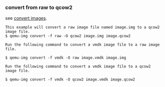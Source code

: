 ### convert from raw to qcow2
see [convert images].
```
This example will convert a raw image file named image.img to a qcow2 image file.
$ qemu-img convert -f raw -O qcow2 image.img image.qcow2

Run the following command to convert a vmdk image file to a raw image file.

$ qemu-img convert -f vmdk -O raw image.vmdk image.img

Run the following command to convert a vmdk image file to a qcow2 image file.

$ qemu-img convert -f vmdk -O qcow2 image.vmdk image.qcow2
```
 [convert images]: https://docs.openstack.org/image-guide/convert-images.html
